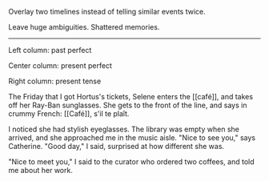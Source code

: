 Overlay two timelines instead of telling similar events twice.  

Leave huge ambiguities. Shattered memories.  

---

Left column: past perfect  
  
Center column: present perfect  
  
Right column: present tense  
  
  
The Friday that I got Hortus's tickets, Selene enters the [[café]], and takes off her Ray-Ban sunglasses. She gets to the front of the line, and says in crummy French: [[Café]], s'il te plaît.  
  
I noticed she had stylish eyeglasses. The library was empty when she arrived, and she approached me in the music aisle. "Nice to see you," says Catherine. "Good day," I said, surprised at how different she was.  
  
"Nice to meet you," I said to the curator who ordered two coffees, and told me about her work.